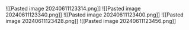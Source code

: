 ![[Pasted image 20240611123314.png]]
![[Pasted image 20240611123340.png]]
![[Pasted image 20240611123400.png]]
![[Pasted image 20240611123428.png]]
![[Pasted image 20240611123456.png]]